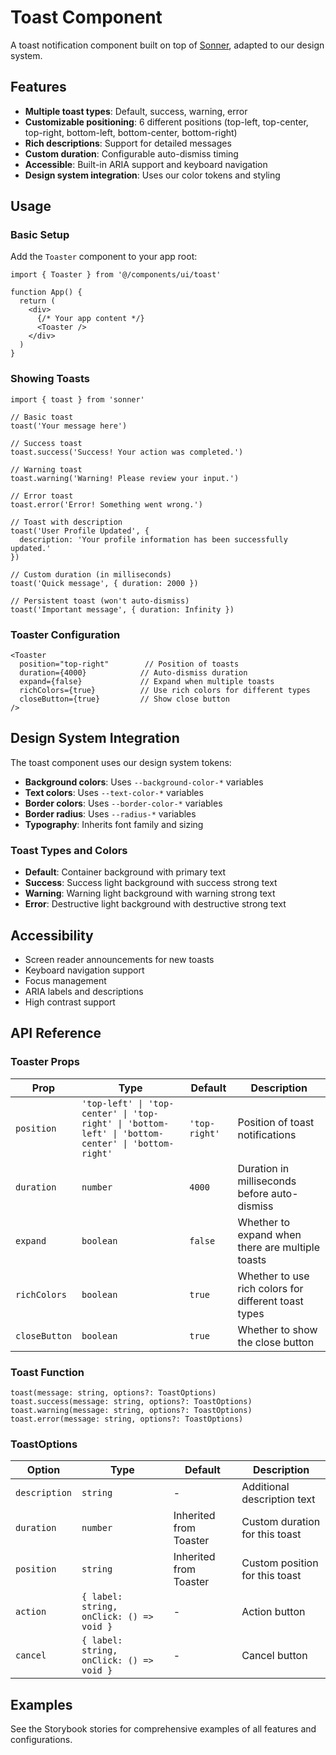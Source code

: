 # Toast Component

A toast notification component built on top of [Sonner](https://sonner.emilkowal.ski/), adapted to our design system.

## Features

- **Multiple toast types**: Default, success, warning, error
- **Customizable positioning**: 6 different positions (top-left, top-center, top-right, bottom-left, bottom-center, bottom-right)
- **Rich descriptions**: Support for detailed messages
- **Custom duration**: Configurable auto-dismiss timing
- **Accessible**: Built-in ARIA support and keyboard navigation
- **Design system integration**: Uses our color tokens and styling

## Usage

### Basic Setup

Add the `Toaster` component to your app root:

```tsx
import { Toaster } from '@/components/ui/toast'

function App() {
  return (
    <div>
      {/* Your app content */}
      <Toaster />
    </div>
  )
}
```

### Showing Toasts

```tsx
import { toast } from 'sonner'

// Basic toast
toast('Your message here')

// Success toast
toast.success('Success! Your action was completed.')

// Warning toast
toast.warning('Warning! Please review your input.')

// Error toast
toast.error('Error! Something went wrong.')

// Toast with description
toast('User Profile Updated', {
  description: 'Your profile information has been successfully updated.'
})

// Custom duration (in milliseconds)
toast('Quick message', { duration: 2000 })

// Persistent toast (won't auto-dismiss)
toast('Important message', { duration: Infinity })
```

### Toaster Configuration

```tsx
<Toaster
  position="top-right"        // Position of toasts
  duration={4000}            // Auto-dismiss duration
  expand={false}             // Expand when multiple toasts
  richColors={true}          // Use rich colors for different types
  closeButton={true}         // Show close button
/>
```

## Design System Integration

The toast component uses our design system tokens:

- **Background colors**: Uses `--background-color-*` variables
- **Text colors**: Uses `--text-color-*` variables  
- **Border colors**: Uses `--border-color-*` variables
- **Border radius**: Uses `--radius-*` variables
- **Typography**: Inherits font family and sizing

### Toast Types and Colors

- **Default**: Container background with primary text
- **Success**: Success light background with success strong text
- **Warning**: Warning light background with warning strong text
- **Error**: Destructive light background with destructive strong text

## Accessibility

- Screen reader announcements for new toasts
- Keyboard navigation support
- Focus management
- ARIA labels and descriptions
- High contrast support

## API Reference

### Toaster Props

| Prop | Type | Default | Description |
|------|------|---------|-------------|
| `position` | `'top-left' \| 'top-center' \| 'top-right' \| 'bottom-left' \| 'bottom-center' \| 'bottom-right'` | `'top-right'` | Position of toast notifications |
| `duration` | `number` | `4000` | Duration in milliseconds before auto-dismiss |
| `expand` | `boolean` | `false` | Whether to expand when there are multiple toasts |
| `richColors` | `boolean` | `true` | Whether to use rich colors for different toast types |
| `closeButton` | `boolean` | `true` | Whether to show the close button |

### Toast Function

```tsx
toast(message: string, options?: ToastOptions)
toast.success(message: string, options?: ToastOptions)
toast.warning(message: string, options?: ToastOptions)
toast.error(message: string, options?: ToastOptions)
```

### ToastOptions

| Option | Type | Default | Description |
|--------|------|---------|-------------|
| `description` | `string` | - | Additional description text |
| `duration` | `number` | Inherited from Toaster | Custom duration for this toast |
| `position` | `string` | Inherited from Toaster | Custom position for this toast |
| `action` | `{ label: string, onClick: () => void }` | - | Action button |
| `cancel` | `{ label: string, onClick: () => void }` | - | Cancel button |

## Examples

See the Storybook stories for comprehensive examples of all features and configurations. 